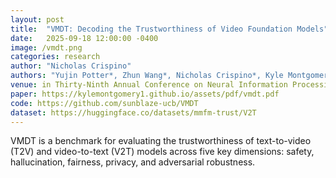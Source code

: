 ```yaml
---
layout: post
title:  "VMDT: Decoding the Trustworthiness of Video Foundation Models"
date:   2025-09-18 12:00:00 -0400
image: /vmdt.png
categories: research
author: "Nicholas Crispino"
authors: "Yujin Potter*, Zhun Wang*, Nicholas Crispino*, Kyle Montgomery*, Alexander Xiong*, Ethan Y. Chang, Francesco Pinto, Yuqi Chen, Rahul Gupta, Morteza Ziyadi, Christos Christodoulopoulos, Bo Li, Chenguang Wang, Dawn Song"
venue: in Thirty-Ninth Annual Conference on Neural Information Processing Systems (NeurIPS 2025).
paper: https://kylemontgomery1.github.io/assets/pdf/vmdt.pdf
code: https://github.com/sunblaze-ucb/VMDT
dataset: https://huggingface.co/datasets/mmfm-trust/V2T
---
```


VMDT is a benchmark for evaluating the trustworthiness of text-to-video (T2V) and video-to-text (V2T) models across five key dimensions: safety, hallucination, fairness, privacy, and adversarial robustness.